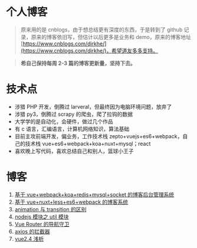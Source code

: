 # 个人博客

> 原来用的是 cnblogs，由于想总结更有深度的东西，于是转到了 github 记录，原来的博客依旧写，但估计以后更多是业务和 demo，原来的博客地址[https://www.cnblogs.com/dirkhe/](https://www.cnblogs.com/dirkhe/)，希望道友多多支持。

> **希自己保持每周 2-3 篇的博客更新量，坚持下去。**

# 技术点

- 涉猎 PHP 开发，倒腾过 larveral，但最终因为电脑环境问题，放弃了
- 涉猎 py3，倒腾过 scrapy 的爬虫，爬了拉钩的数据
- 大学学的是自动化，会硬件，做过几个作品
- 有 c 语言，汇编语言，计算机网络知识，算法基础
- 目前主攻前端开发，偏业务，工作技术栈 zepto+vuejs+es6+webpack，自己的技术栈 vue+es6+webpack+koa+nuxt+mysql；react
- 喜欢晚上写代码，喜欢总结自己和别人，篮球小王子

# 博客

1. [基于 vue+webpack+koa+redis+mysql+socket 的博客后台管理系统](https://github.com/dirkhe1051931999/hjBlog/tree/master/blog-management)
2. [基于 vue+nuxt+less+es6+webpack 的博客系统](https://github.com/dirkhe1051931999/hjBlog/tree/master/blog-vueBlog)
3. [animation 与 transition 的区别](https://github.com/dirkhe1051931999/hjBlog/tree/master/blog-css/lessons/01.md)
4. [nodejs 模块之 util 模块](https://github.com/dirkhe1051931999/hjBlog/tree/master/blog-node/lessons/01.md)
5. [Vue Router 的导航守卫](https://github.com/dirkhe1051931999/hjBlog/tree/master/blog-vue/lessons/01.md)
6. [axios 的拦截器](https://github.com/dirkhe1051931999/hjBlog/tree/master/blog-http/lessons/01.md)
7. [vue2.4 浅析](https://github.com/dirkhe1051931999/hjBlog/tree/master/blog-vue/lessons/02.md)

